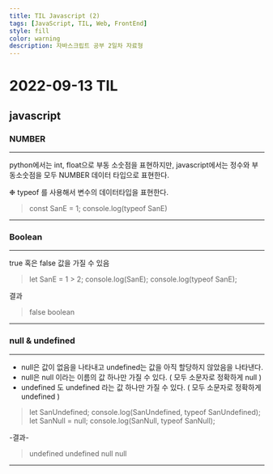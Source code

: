 ```yaml
---
title: TIL Javascript (2)
tags: [JavaScript, TIL, Web, FrontEnd]
style: fill
color: warning
description: 자바스크립트 공부 2일차 자료형
---
```


# 2022-09-13 TIL

## javascript

### NUMBER

---

python에서는 int, float으로 부동 소숫점을 표현하지만, javascript에서는 정수와 부동소숫점을 모두 NUMBER 데이터 타입으로 표현한다.

❉ typeof 를 사용해서 변수의 데이터타입을 표현한다.

> const SanE = 1;
> console.log(typeof SanE)

---

### Boolean

---

true 혹은 false 값을 가질 수 있음

> let SanE = 1 > 2;
> console.log(SanE);
> console.log(typeof SanE);

결과

> false
> boolean

---

### null & undefined

---

- null은 값이 없음을 나타내고 undefined는 값을 아직 할당하지 않았음을 나타낸다.
- null은 null 이라는 이름의 값 하나만 가질 수 있다. ( 모두 소문자로 정확하게 null )
- undefined 도 undefined 라는 값 하나만 가질 수 있다. ( 모두 소문자로 정확하게 undefined )

> let SanUndefined;
> console.log(SanUndefined, typeof SanUndefined);
> let SanNull = null;
> console.log(SanNull, typeof SanNull);

-결과-

> undefined undefined
> null null

---
